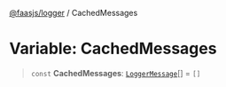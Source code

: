 [@faasjs/logger](../README.md) / CachedMessages

# Variable: CachedMessages

> `const` **CachedMessages**: [`LoggerMessage`](../type-aliases/LoggerMessage.md)[] = `[]`
